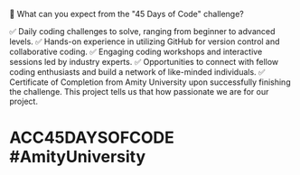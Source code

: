 🌟 What can you expect from the "45 Days of Code" challenge?

✅ Daily coding challenges to solve, ranging from beginner to advanced levels.
✅ Hands-on experience in utilizing GitHub for version control and collaborative coding.
✅ Engaging coding workshops and interactive sessions led by industry experts.
✅ Opportunities to connect with fellow coding enthusiasts and build a network of like-minded individuals.
✅ Certificate of Completion from Amity University upon successfully finishing the challenge.
This project tells us that how passionate we are for our project.
# ACC45DAYSOFCODE #AmityUniversity
